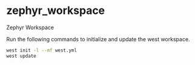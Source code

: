# zephyr_workspace
Zephyr Workspace

Run the following commands to initialize and update the west workspace.

```bash
west init -l --mf west.yml
west update
```
